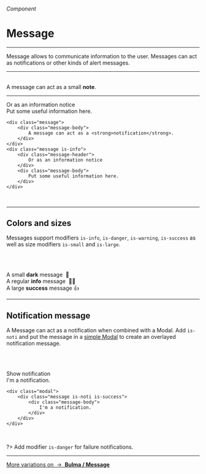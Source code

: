 <h6 class="subtitle is-6 is-uppercase has-text-grey">Component</h6><h1 class="title is-1 is-family-secondary">Message</h1>
<hr class="is-visible is-size-3">
<p class="subtitle is-5 is-family-secondary">
    <span class="has-text-weight-semibold">Message</span> allows to communicate information to the user. Messages can act as notifications or other kinds of alert messages.
</p>
<hr class="is-visible is-size-3"><br>

<div class="box is-well is-relaxed is-marginless">
    <div class="message">
        <div class="message-body">
            A message can act as a small <strong>note</strong>.
        </div>
    </div>
    <hr class="is-small">
    <div class="message is-info">
        <div class="message-header">
            Or as an information notice
        </div>
        <div class="message-body">
            Put some useful information here.
        </div>
    </div>
</div>

    <div class="message">
        <div class="message-body">
            A message can act as a <strong>notification</strong>.
        </div>
    </div>
    <div class="message is-info">
        <div class="message-header">
            Or as an information notice
        </div>
        <div class="message-body">
            Put some useful information here.
        </div>
    </div>
<br>

<hr class="is-visible is-size-1">

<h2 class="title is-3 is-family-sans-serif">Colors and sizes</h2>

Messages support modifiers `is-info`, `is-danger`, `is-warning`, `is-success` as well as size modifiers `is-small` and `is-large`.

<br><br>

<div class="message is-small is-dark">
    <div class="message-body">
        A small <strong>dark</strong> message&nbsp; 👀
    </div>
</div>
<div class="message is-info">
    <div class="message-body">
        A regular <strong>info</strong> message&nbsp; 💁‍♂️
    </div>
</div>
<div class="message is-large is-success">
    <div class="message-body">
        A large <strong>success</strong> message 👍
    </div>
</div>

<hr class="is-visible is-size-1">

<h2 class="title is-3 is-family-sans-serif">Notification message</h2>

A Message can act as a notification when combined with a Modal. Add `is-noti` and put the message in a <a href="#/modal">simple Modal</a> to create an overlayed notification message.

<br><br>

<div class="box is-well is-large is-marginless has-text-centered">
    <div class="button is-success is-glowing is-beefy" onclick="openModal('3')">Show notification</div>
</div>

<div id="js-modal3" class="modal" onclick="closeModal('3')">
    <div class="message is-noti is-success">
        <div class="message-body">
            I'm a notification.
        </div>
    </div>
</div>

    <div class="modal">
        <div class="message is-noti is-success">
            <div class="message-body">
                I'm a notification.
            </div>  
        </div>
    </div>
<br>

?> Add modifier `is-danger` for failure notifications. 

<hr>

<a href="https://bulma.io/documentation/components/message/" target="blank" class="box is-bordered">
    More variations on &nbsp;→&nbsp; <strong class="has-text-primary">Bulma / Message</strong>
</a>
